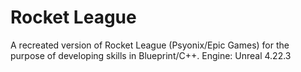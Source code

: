# Rocket League
A recreated version of Rocket League (Psyonix/Epic Games) for the purpose of developing skills in Blueprint/C++.
Engine: Unreal 4.22.3
